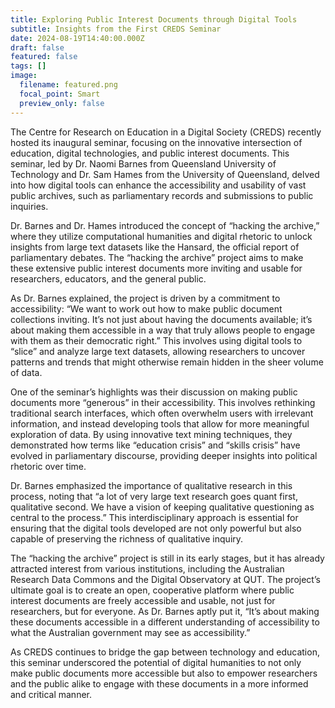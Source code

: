 ```yaml
---
title: Exploring Public Interest Documents through Digital Tools
subtitle: Insights from the First CREDS Seminar
date: 2024-08-19T14:40:00.000Z
draft: false
featured: false
tags: []
image:
  filename: featured.png
  focal_point: Smart
  preview_only: false
---
```

The Centre for Research on Education in a Digital Society (CREDS) recently hosted its inaugural seminar, focusing on the innovative intersection of education, digital technologies, and public interest documents. This seminar, led by Dr. Naomi Barnes from Queensland University of Technology and Dr. Sam Hames from the University of Queensland, delved into how digital tools can enhance the accessibility and usability of vast public archives, such as parliamentary records and submissions to public inquiries.

Dr. Barnes and Dr. Hames introduced the concept of “hacking the archive,” where they utilize computational humanities and digital rhetoric to unlock insights from large text datasets like the Hansard, the official report of parliamentary debates. The “hacking the archive” project aims to make these extensive public interest documents more inviting and usable for researchers, educators, and the general public.

As Dr. Barnes explained, the project is driven by a commitment to accessibility: “We want to work out how to make public document collections inviting. It’s not just about having the documents available; it’s about making them accessible in a way that truly allows people to engage with them as their democratic right.” This involves using digital tools to “slice” and analyze large text datasets, allowing researchers to uncover patterns and trends that might otherwise remain hidden in the sheer volume of data.

One of the seminar’s highlights was their discussion on making public documents more “generous” in their accessibility. This involves rethinking traditional search interfaces, which often overwhelm users with irrelevant information, and instead developing tools that allow for more meaningful exploration of data. By using innovative text mining techniques, they demonstrated how terms like “education crisis” and “skills crisis” have evolved in parliamentary discourse, providing deeper insights into political rhetoric over time.

Dr. Barnes emphasized the importance of qualitative research in this process, noting that “a lot of very large text research goes quant first, qualitative second. We have a vision of keeping qualitative questioning as central to the process.” This interdisciplinary approach is essential for ensuring that the digital tools developed are not only powerful but also capable of preserving the richness of qualitative inquiry.

The “hacking the archive” project is still in its early stages, but it has already attracted interest from various institutions, including the Australian Research Data Commons and the Digital Observatory at QUT. The project’s ultimate goal is to create an open, cooperative platform where public interest documents are freely accessible and usable, not just for researchers, but for everyone. As Dr. Barnes aptly put it, “It’s about making these documents accessible in a different understanding of accessibility to what the Australian government may see as accessibility.”

As CREDS continues to bridge the gap between technology and education, this seminar underscored the potential of digital humanities to not only make public documents more accessible but also to empower researchers and the public alike to engage with these documents in a more informed and critical manner.
